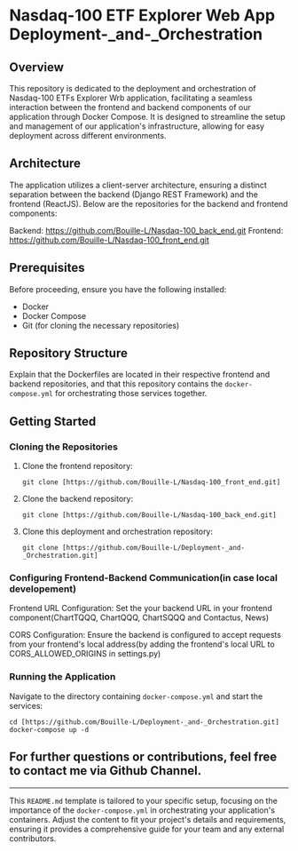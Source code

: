 # Nasdaq-100 ETF Explorer Web App Deployment-_and-_Orchestration

## Overview

This repository is dedicated to the deployment and orchestration of Nasdaq-100 ETFs Explorer Wrb application, facilitating a seamless interaction between the frontend and backend components of our application through Docker Compose. It is designed to streamline the setup and management of our application's infrastructure, allowing for easy deployment across different environments.

## Architecture

The application utilizes a client-server architecture, ensuring a distinct separation between the backend (Django REST Framework) and the frontend (ReactJS). Below are the repositories for the backend and frontend components:

Backend: https://github.com/Bouille-L/Nasdaq-100_back_end.git
Frontend: https://github.com/Bouille-L/Nasdaq-100_front_end.git


## Prerequisites

Before proceeding, ensure you have the following installed:
- Docker
- Docker Compose
- Git (for cloning the necessary repositories)

## Repository Structure

Explain that the Dockerfiles are located in their respective frontend and backend repositories, and that this repository contains the `docker-compose.yml` for orchestrating those services together.

## Getting Started

### Cloning the Repositories

1. Clone the frontend repository:
   ```
   git clone [https://github.com/Bouille-L/Nasdaq-100_front_end.git]
   ```
2. Clone the backend repository:
   ```
   git clone [https://github.com/Bouille-L/Nasdaq-100_back_end.git]
   ```
3. Clone this deployment and orchestration repository:
   ```
   git clone [https://github.com/Bouille-L/Deployment-_and-_Orchestration.git]
   ```

### Configuring Frontend-Backend Communication(in case local developement)

Frontend URL Configuration: Set the your backend URL in your frontend component(ChartTQQQ, ChartQQQ, ChartSQQQ and Contactus, News)

CORS Configuration: Ensure the backend is configured to accept requests from your frontend's local address(by adding the frontend's local URL to CORS_ALLOWED_ORIGINS in settings.py)



### Running the Application

Navigate to the directory containing `docker-compose.yml` and start the services:

```
cd [https://github.com/Bouille-L/Deployment-_and-_Orchestration.git]
docker-compose up -d
```

## For further questions or contributions, feel free to contact me via Github Channel.


---

This `README.md` template is tailored to your specific setup, focusing on the importance of the `docker-compose.yml` in orchestrating your application's containers. Adjust the content to fit your project's details and requirements, ensuring it provides a comprehensive guide for your team and any external contributors.
